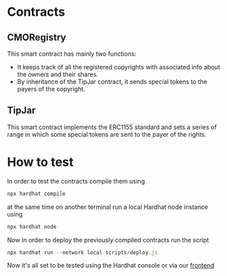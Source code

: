# Contracts

## CMORegistry

This smart contract has mainly two functions:

- It keeps track of all the registered copyrights with associated info about the owners and their shares.
- By inheritance of the TipJar contract, it sends special tokens to the payers of the copyright.

## TipJar

This smart contract implements the ERC1155 standard and sets a series of range in which
some special tokens are sent to the payer of the rights.

# How to test

In order to test the contracts compile them using

```javascript
npx hardhat compile
```

at the same time on another terminal run a local Hardhat node instance using

```javascript
npx hardhat node
```

Now in order to deploy the previously compiled contracts run the script

```javascript
npx hardhat run --network local scripts/deploy.js
```

Now it's all set to be tested using the Hardhat console or via our [frontend](https://github.com/HackDeLaMusique/frontend)
